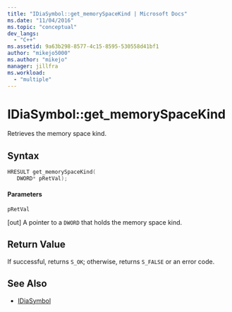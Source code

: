 ```yaml
---
title: "IDiaSymbol::get_memorySpaceKind | Microsoft Docs"
ms.date: "11/04/2016"
ms.topic: "conceptual"
dev_langs:
  - "C++"
ms.assetid: 9a63b298-8577-4c15-8595-530558d41bf1
author: "mikejo5000"
ms.author: "mikejo"
manager: jillfra
ms.workload:
  - "multiple"
---
```

# IDiaSymbol::get_memorySpaceKind
Retrieves the memory space kind.

## Syntax

```C++
HRESULT get_memorySpaceKind(
   DWORD* pRetVal);
```

#### Parameters
 `pRetVal`

[out] A pointer to a `DWORD` that holds the memory space kind.

## Return Value
 If successful, returns `S_OK`; otherwise, returns `S_FALSE` or an error code.

## See Also
- [IDiaSymbol](../../debugger/debug-interface-access/idiasymbol.md)